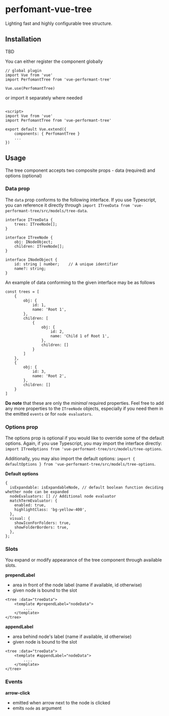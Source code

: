 # perfomant-vue-tree
Lighting fast and highly configurable tree structure.


## Installation
TBD


You can either register the component globally 
```
// global plugin
import Vue from 'vue'
import PerfomantTree from 'vue-performant-tree'

Vue.use(PerfomantTree)
```

or import it separately where needed 
```

<script>
import Vue from 'vue'
import PerfomantTree from 'vue-performant-tree'

export default Vue.extend({
    components: { PerfomantTree }
    ...
})
```

## Usage
The tree component accepts two composite props - data (required) and options (optional)

### Data prop
The `data` prop conforms to the following interface. If you use Typescript, you can reference it directly through 
`import ITreeData from 'vue-performant-tree/src/models/tree-data`.

```
interface ITreeData {
    trees: ITreeNode[];
}
```


```
interface ITreeNode {
    obj: INodeObject;
    children: ITreeNode[];
}
```

```
interface INodeObject {
    id: string | number;    // A unique identifier
    name?: string;
}
```

An example of data conforming to the given interface may be as follows
```
const trees = [
    {
        obj: {
            id: 1,
            name: 'Root 1',
        },
        children: [
            {
                obj: {
                    id: 2,
                    name: 'Child 1 of Root 1',
                },
                children: []
            }
        ]
    },
    {
        obj: {
            id: 3,
            name: 'Root 2',
        },
        children: []
    }
]
```


**Do note** that these are only the _minimal_ required properties. Feel free to add any more properties to the `ITreeNode` objects, especially if you need them in the emitted `events` or for `node evaluators`.


### Options prop
The options prop is optional if you would like to override some of the default options. Again, if you use Typescript, you may import the interface directly: `import ITreeOptions from 'vue-performant-tree/src/models/tree-options`.

Additionally, you may also import the default options: `import { defaultOptions } from 'vue-performant-tree/src/models/tree-options`.


**Default options**
```
{
  isExpandable: isExpandableNode, // default boolean function deciding whether node can be expanded
  nodeEvaluators: [] // Additional node evaluator 
  matchTermEvaluator: {
    enabled: true,
    highlightClass: 'bg-yellow-400',
  },
  visual: {
    showIconForFolders: true,
    showFolderBorders: true,
  },
};
```


### Slots
You expand or modify appearance of the tree component through available slots.

**prependLabel**
- area in front of the node label (name if available, id otherwise)
- given node is bound to the slot
```
<tree :data="treeData">
    <template #prependLabel="nodeData">
        ....
    </template>
</tree>
```

**appendLabel**
- area behind node's label (name if available, id otherwise)
- given node is bound to the slot
```
<tree :data="treeData">
    <template #appendLabel="nodeData">
        ....
    </template>
</tree>
```


### Events
**arrow-click**
- emitted when arrow next to the node is clicked
- emits `node` as argument
